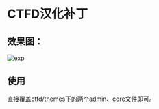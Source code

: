 # CTFD汉化补丁
## 效果图：
![exp](https://user-images.githubusercontent.com/88893395/129918166-fbcbd87d-8753-4ab2-98a0-586bb8ccc949.png)

## 使用
直接覆盖ctfd/themes下的两个admin、core文件即可。
